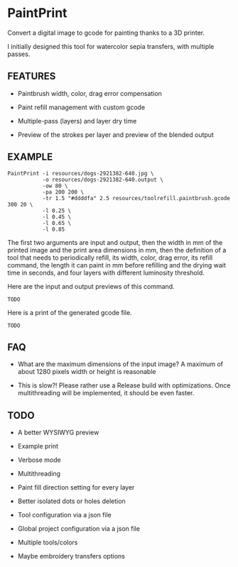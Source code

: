 PaintPrint
==========

Convert a digital image to gcode for painting thanks to a 3D printer.

I initially designed this tool for watercolor sepia transfers, with multiple passes.

FEATURES
--------

-   Paintbrush width, color, drag error compensation

-   Paint refill management with custom gcode

-   Multiple-pass (layers) and layer dry time

-   Preview of the strokes per layer and preview of the blended output

EXAMPLE
-------

~~~~
PaintPrint -i resources/dogs-2921382-640.jpg \
           -o resources/dogs-2921382-640.output \
           -ow 80 \
           -pa 200 200 \
           -tr 1.5 "#ddddfa" 2.5 resources/toolrefill.paintbrush.gcode 300 20 \
           -l 0.25 \
           -l 0.45 \
           -l 0.65 \
           -l 0.85
~~~~
The first two arguments are input and output, then the width in mm of the printed image and the print area dimensions in mm, then the definition of a tool that needs to periodically refill, its width, color, drag error, its refill command, the length it can paint in mm before refilling and the drying wait time in seconds, and four layers with different luminosity threshold.

Here are the input and output previews of this command.

`TODO`

Here is a print of the generated gcode file.

`TODO`

FAQ
---

-   What are the maximum dimensions of the input image? A maximum of about 1280 pixels width or height is reasonable

-   This is slow?! Please rather use a Release build with optimizations. Once multithreading will be implemented, it should be even faster.

TODO
----

-   A better WYSIWYG preview

-   Example print

-   Verbose mode

-   Multithreading

-   Paint fill direction setting for every layer

-   Better isolated dots or holes deletion

-   Tool configuration via a json file

-   Global project configuration via a json file

-   Multiple tools/colors

-   Maybe embroidery transfers options
